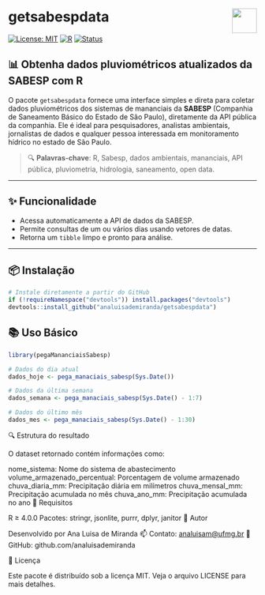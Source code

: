 
<!-- README.md is generated from README.Rmd. Please edit that file -->

# getsabespdata <img src="https://www.r-project.org/logo/Rlogo.png" align="right" height="50"/>

[![License:
MIT](https://img.shields.io/badge/License-MIT-blue.svg)](LICENSE)
[![R](https://img.shields.io/badge/R-≥%204.0.0-blue)](https://www.r-project.org/)
[![Status](https://img.shields.io/badge/status-active-brightgreen.svg)]()

## 📊 Obtenha dados pluviométricos atualizados da SABESP com R

O pacote `getsabespdata` fornece uma interface simples e direta para
coletar dados pluviométricos dos sistemas de mananciais da **SABESP**
(Companhia de Saneamento Básico do Estado de São Paulo), diretamente da
API pública da companhia. Ele é ideal para pesquisadores, analistas
ambientais, jornalistas de dados e qualquer pessoa interessada em
monitoramento hídrico no estado de São Paulo.

> 🔍 **Palavras-chave**: R, Sabesp, dados ambientais, mananciais, API
> pública, pluviometria, hidrologia, saneamento, open data.

------------------------------------------------------------------------

## ✨ Funcionalidade

- Acessa automaticamente a API de dados da SABESP.
- Permite consultas de um ou vários dias usando vetores de datas.
- Retorna um `tibble` limpo e pronto para análise.

------------------------------------------------------------------------

## 📦 Instalação

``` r
# Instale diretamente a partir do GitHub
if (!requireNamespace("devtools")) install.packages("devtools")
devtools::install_github("analuisademiranda/getsabespdata")
```

## 📚 Uso Básico

``` r
library(pegaMananciaisSabesp)

# Dados do dia atual
dados_hoje <- pega_manaciais_sabesp(Sys.Date())

# Dados da última semana
dados_semana <- pega_manaciais_sabesp(Sys.Date() - 1:7)

# Dados do último mês
dados_mes <- pega_manaciais_sabesp(Sys.Date() - 1:30)
```

🔍 Estrutura do resultado

O dataset retornado contém informações como:

nome_sistema: Nome do sistema de abastecimento
volume_armazenado_percentual: Porcentagem de volume armazenado
chuva_diaria_mm: Precipitação diária em milímetros chuva_mensal_mm:
Precipitação acumulada no mês chuva_ano_mm: Precipitação acumulada no
ano 🧠 Requisitos

R ≥ 4.0.0 Pacotes: stringr, jsonlite, purrr, dplyr, janitor 👤 Autor

Desenvolvido por Ana Luisa de Miranda 📫 Contato: <analuisam@ufmg.br> 🔗
GitHub: github.com/analuisademiranda

📄 Licença

Este pacote é distribuído sob a licença MIT. Veja o arquivo LICENSE para
mais detalhes.
